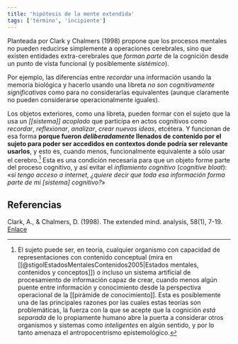 ```yaml
---
title: 'hipótesis de la mente extendida'
tags: ['término', 'incipiente']
---
```


Planteada por Clark y Chalmers (1998) propone que los procesos mentales no pueden reducirse simplemente a operaciones cerebrales, sino que existen entidades extra-cerebrales que *forman parte* de la cognición desde un punto de vista funcional (y posiblemente *sistémico*). 

Por ejemplo, las diferencias entre *recordar* una información usando la memoria biológica y hacerlo usando una libreta *no son cognitivamente significativas* como para no considerarlas equivalentes (aunque claramente no pueden considerarse operacionalmente iguales).

Los objetos exteriores, como una libreta, pueden formar con el sujeto que la usa un *[[sistema]] acoplado* que participa en actos cognitivos como *recordar*, *reflexionar*, *analizar*, *crear nuevas ideas*, etcétera. Y funcionan de esa forma **porque fueron *deliberadamente* llenados de contenido por el sujeto para poder ser accedidos en contextos donde podría ser relevante usarlos**, y esto es, cuando menos, funcionalmente equivalente a sólo usar el cerebro.[^1] Esta es una condición necesaria para que un objeto forme parte del proceso cognitivo, y así evitar el *inflamiento cognitivo* (*cognitive bloat*): «*si tengo acceso a internet, ¿quiere decir que toda esa información forma parte de mi [sistema] cognitivo?*»

## Referencias

Clark, A., & Chalmers, D. (1998). The extended mind. analysis, 58(1), 7-19. [Enlace](http://scholar.google.com.mx/scholar_url?url=https://era.ed.ac.uk/bitstream/handle/1842/1312/TheExtendedMind.pdf%253Fsequence%253D1%2526isAllowed%253Dy&hl=es&sa=X&ei=LEXFX8iGD4rOmgGuq7GoAQ&scisig=AAGBfm3gV5YwXrLD9exuKENO6Hn1fGPRPQ&nossl=1&oi=scholarr)

 [^1]: El sujeto puede ser, en teoría, cualquier organismo con capacidad de representaciones con contenido conceptual (mira en [[@stigolEstadosMentalesContenidos2005|Estados mentales, contenidos y conceptos]]) o incluso un sistema artificial de procesamiento de información capaz de crear, cuando menos algún puente entre información y conocimiento desde la perspectiva operacional de la [[pirámide de conocimiento]]. Esta es posiblemente una de las principales razones por las cuales estas teorías son problemáticas, la fuerza con la que se acepte que la cognición *está separada* de lo propiamente humano abre la puerta a considerar otros organismos y sistemas como *inteligentes* en algún sentido, y por lo tanto amenaza el antropocentrismo epistemológico.